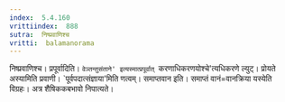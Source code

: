```yaml
---
index:  5.4.160
vrittiindex:  888
sutra:  निष्प्रवाणिश्च
vritti:  balamanorama 
---
```


निष्प्रवाणिश्च। प्रपूर्वादिति। `वेञ्तन्तुसंताने' इत्यस्मात्प्रपूर्वात् `करणाधिकरणयोश्चे'त्यधिकरणे ल्युट्। प्रोयते अस्यामिति प्रवाणी। `पूर्वपदात्संज्ञाया'मिति णत्वम्। समाप्तवान इति। समाप्तं वानं=वानक्रिया यस्येति विग्रहः। अत्र शैषिककबभावो निपात्यते। 

